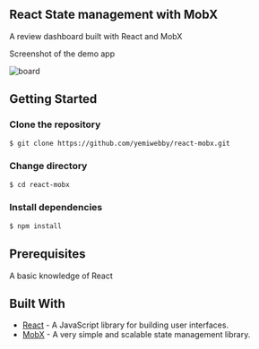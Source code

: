 ## React State management with MobX

A review dashboard built with React and MobX

Screenshot of the demo app

![board](https://user-images.githubusercontent.com/19610753/44892059-a66fe880-acda-11e8-9a9e-6564c8abd26e.png)



## Getting Started

### Clone the repository
```bash
$ git clone https://github.com/yemiwebby/react-mobx.git
```

### Change directory
```bash
$ cd react-mobx
```

### Install dependencies
```bash
$ npm install
```

## Prerequisites
A basic knowledge of React

## Built With

* [React](https://reactjs.org/) - A JavaScript library for building user interfaces.
* [MobX](https://mobx.js.org/) - A very simple and scalable state management library.